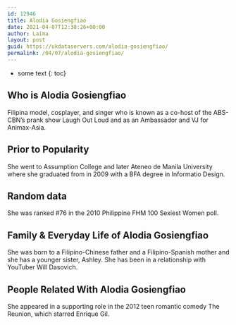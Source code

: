 ```yaml
---
id: 12946
title: Alodia Gosiengfiao
date: 2021-04-07T12:38:26+00:00
author: Laima
layout: post
guid: https://ukdataservers.com/alodia-gosiengfiao/
permalink: /04/07/alodia-gosiengfiao/
---
```


* some text
{: toc}


## Who is Alodia Gosiengfiao
                  
                  
                  
Filipina model, cosplayer, and singer who is known as a co-host of the ABS-CBN&#8217;s prank show Laugh Out Loud and as an Ambassador and VJ for Animax-Asia.
                  
              
            
              
            
                
                
                
## Prior to Popularity
                  
                  
                  
She went to Assumption College and later Ateneo de Manila University where she graduated from in 2009 with a BFA degree in Informatio Design.
                  
              
            
              
            
                
                
                
## Random data
                  
                  
                  
She was ranked #76 in the 2010 Philippine FHM 100 Sexiest Women poll.
                  
              
            
              
            
                
                
                
## Family & Everyday Life of Alodia Gosiengfiao
                  
                  
                  
She was born to a Filipino-Chinese father and a Filipino-Spanish mother and she has a younger sister, Ashley. She has been in a relationship with YouTuber Will Dasovich.
                  
              
            
              
            
                
                
                
## People Related With Alodia Gosiengfiao
                  
                  
                  
She appeared in a supporting role in the 2012 teen romantic comedy The Reunion, which starred Enrique Gil.
                  
              
            
              
            
                
              
            
              
              
            
            
              
            
          
          
          